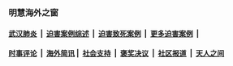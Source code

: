 
### 明慧海外之窗

####  [武汉肺炎](indexes/365.md?t=01030300) &nbsp;|&nbsp;  [迫害案例综述](indexes/328.md?t=01030300) &nbsp;|&nbsp; [迫害致死案例](indexes/277.md?t=01030300)  &nbsp;|&nbsp; [更多迫害案例](indexes/81.md?t=01030300)  &nbsp;|&nbsp; 
####  [时事评论](indexes/251.md?t=01030300) &nbsp;|&nbsp; [海外简讯](indexes/245.md?t=01030300)&nbsp;|&nbsp;  [社会支持](indexes/140.md?t=01030300) &nbsp;|&nbsp; [褒奖决议](indexes/282.md?t=01030300) &nbsp;|&nbsp; [社区报道](indexes/91.md?t=01030300)  &nbsp;|&nbsp; [天人之间](indexes/78.md?t=01030300) 

